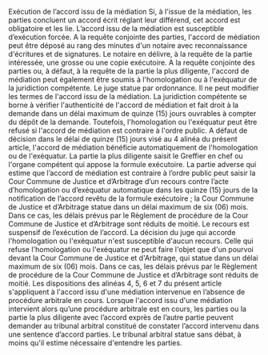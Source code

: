 Exécution de l’accord issu de la médiation
Si, à l'issue de la médiation, les parties concluent un accord écrit réglant leur différend, cet
accord est obligatoire et les lie. L’accord issu de la médiation est susceptible d’exécution
forcée.
A la requête conjointe des parties, l'accord de médiation peut être déposé au rang des
minutes d'un notaire avec reconnaissance d'écritures et de signatures. Le notaire en
délivre, à la requête de la partie intéressée, une grosse ou une copie exécutoire.
A la requête conjointe des parties ou, à défaut, à la requête de la partie la plus
diligente, l'accord de médiation peut également être soumis à l'homologation ou à
l'exéquatur de la juridiction compétente. Le juge statue par ordonnance. Il ne peut
modifier les termes de l'accord issu de la médiation.
La juridiction compétente se borne à vérifier l'authenticité de l'accord de médiation et
fait droit à la demande dans un délai maximum de quinze (15) jours ouvrables à
compter du dépôt de la demande.
Toutefois, l'homologation ou l'exéquatur peut être refusé si l'accord de médiation est
contraire à l'ordre public.
A défaut de décision dans le délai de quinze (15) jours visé au 4 alinéa du
présent article, l'accord de médiation bénéficie automatiquement de l'homologation ou
de l'exéquatur. La partie la plus diligente saisit le Greffier en chef ou l'organe
compétent qui appose la formule exécutoire. La partie adverse qui estime que l’accord
de médiation est contraire à l’ordre public peut saisir la Cour Commune de Justice et
d’Arbitrage d’un recours contre l’acte d’homologation ou d’exéquatur automatique
dans les quinze (15) jours de la notification de l’accord revêtu de la formule exécutoire
; la Cour Commune de Justice et d’Arbitrage statue dans un délai maximum de six
(06) mois. Dans ce cas, les délais prévus par le Règlement de procédure de la Cour
Commune de Justice et d’Arbitrage sont réduits de moitié. Le recours est suspensif de
l’exécution de l’accord.
La décision du juge qui accorde l'homologation ou l'exéquatur n'est susceptible
d'aucun recours. Celle qui refuse l'homologation ou l'exéquatur ne peut faire l'objet
que d'un pourvoi devant la Cour Commune de Justice et d'Arbitrage, qui statue dans un
délai maximum de six (06) mois. Dans ce cas, les délais prévus par le Règlement de
procédure de la Cour Commune de Justice et d’Arbitrage sont réduits de moitié.
Les dispositions des alinéas 4, 5, 6 et 7 du présent article s'appliquent à l'accord issu
d'une médiation intervenue en l’absence de procédure arbitrale en cours. Lorsque
l'accord issu d'une médiation intervient alors qu’une procédure arbitrale est en cours,
les parties ou la partie la plus diligente avec l’accord exprès de l’autre partie peuvent
demander au tribunal arbitral constitué de constater l’accord intervenu dans une
sentence d’accord parties. Le tribunal arbitral statue sans débat, à moins qu'il estime
nécessaire d'entendre les parties.